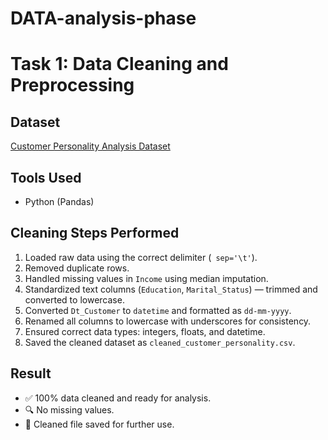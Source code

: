 # DATA-analysis-phase
# Task 1: Data Cleaning and Preprocessing

## Dataset
[Customer Personality Analysis Dataset]([https://www.kaggle.com/datasets/imakash3011/customer-personality-analysis](https://www.kaggle.com/datasets/imakash3011/customer-personality-analysis?resource=download))

## Tools Used
- Python (Pandas)

## Cleaning Steps Performed
1. Loaded raw data using the correct delimiter (` sep='\t'`).
2. Removed duplicate rows.
3. Handled missing values in `Income` using median imputation.
4. Standardized text columns (`Education`, `Marital_Status`) — trimmed and converted to lowercase.
5. Converted `Dt_Customer` to `datetime` and formatted as `dd-mm-yyyy`.
6. Renamed all columns to lowercase with underscores for consistency.
7. Ensured correct data types: integers, floats, and datetime.
8. Saved the cleaned dataset as `cleaned_customer_personality.csv`.

## Result
- ✅ 100% data cleaned and ready for analysis.
- 🔍 No missing values.
- 📁 Cleaned file saved for further use.
